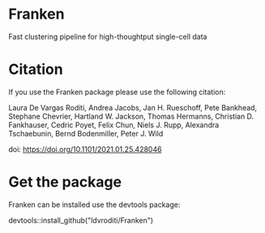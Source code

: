 # Franken
Fast clustering pipeline for high-thoughtput single-cell data

# Citation

If you use the Franken package please use the following citation: 

Laura De Vargas Roditi, Andrea Jacobs, Jan H. Rueschoff, Pete Bankhead, Stephane Chevrier, Hartland W. Jackson, Thomas Hermanns, Christian D. Fankhauser, Cedric Poyet, Felix Chun, Niels J. Rupp, Alexandra Tschaebunin, Bernd Bodenmiller, Peter J. Wild

doi: https://doi.org/10.1101/2021.01.25.428046

# Get the package

Franken can be installed use the devtools package:

devtools::install_github("ldvroditi/Franken")
